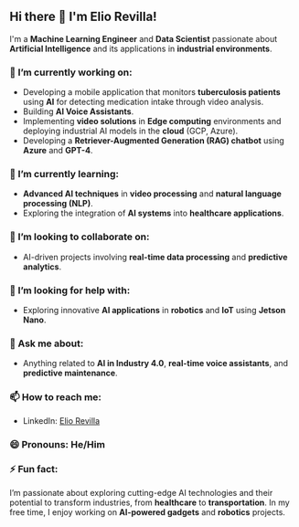 ## Hi there 👋 I'm Elio Revilla!

I'm a **Machine Learning Engineer** and **Data Scientist** passionate about **Artificial Intelligence** and its applications in **industrial environments**.

### 🔭 I’m currently working on:
- Developing a mobile application that monitors **tuberculosis patients** using **AI** for detecting medication intake through video analysis.
- Building **AI Voice Assistants**.
- Implementing **video solutions** in **Edge computing** environments and deploying industrial AI models in the **cloud** (GCP, Azure).
- Developing a **Retriever-Augmented Generation (RAG) chatbot** using **Azure** and **GPT-4**.

### 🌱 I’m currently learning:
- **Advanced AI techniques** in **video processing** and **natural language processing (NLP)**.
- Exploring the integration of **AI systems** into **healthcare applications**.

### 👯 I’m looking to collaborate on:
- AI-driven projects involving **real-time data processing** and **predictive analytics**.

### 🤔 I’m looking for help with:
- Exploring innovative **AI applications** in **robotics** and **IoT** using **Jetson Nano**.

### 💬 Ask me about:
- Anything related to **AI in Industry 4.0**, **real-time voice assistants**, and **predictive maintenance**.

### 📫 How to reach me:
- LinkedIn: [Elio Revilla](https://www.linkedin.com/in/elio-revilla-perez/)

### 😄 Pronouns: He/Him

### ⚡ Fun fact:
I’m passionate about exploring cutting-edge AI technologies and their potential to transform industries, from **healthcare** to **transportation**. In my free time, I enjoy working on **AI-powered gadgets** and **robotics** projects.

